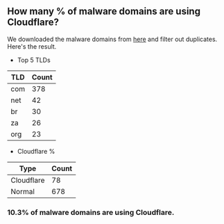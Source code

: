 ## How many % of malware domains are using Cloudflare?


We downloaded the malware domains from [here](https://urlhaus.abuse.ch) and filter out duplicates.
Here's the result.


[//]: # (start replacement)


- Top 5 TLDs

| TLD | Count |
| --- | --- |
| com | 378 |
| net | 42 |
| br | 30 |
| za | 26 |
| org | 23 |


- Cloudflare %

| Type | Count |
| --- | --- |
| Cloudflare | 78 |
| Normal | 678 |


### 10.3% of malware domains are using Cloudflare.